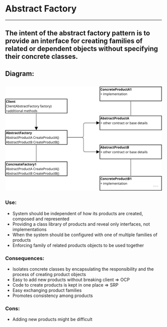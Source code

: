 ﻿# Abstract Factory

---
## The intent of the abstract factory pattern is to provide an interface for creating families of related or dependent objects without specifying their concrete classes.

## Diagram:
![img.png](img.png)
---
### Use:
- System should be independent of how its products are created, composed and represented
- Providing a class library of products and reveal only interfaces, not implementations
- When the system should be configured with one of multiple families of products
- Enforcing family of related products objects to be used together

### Consequences:
- Isolates concrete classes by encapsulating the responsibility and the process of creating product objects
- Easy to add new products without breaking client => OCP
- Code to create products is kept in one place => SRP
- Easy exchanging product families
- Promotes consistency among products

### Cons:
- Adding new products might be difficult